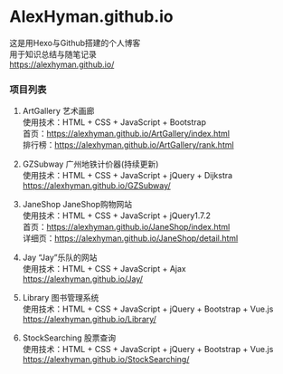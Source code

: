 # AlexHyman.github.io
这是用Hexo与Github搭建的个人博客  
用于知识总结与随笔记录  
https://alexhyman.github.io/

### 项目列表
1. ArtGallery  艺术画廊  
使用技术：HTML + CSS + JavaScript + Bootstrap  
首页：https://alexhyman.github.io/ArtGallery/index.html  
排行榜：https://alexhyman.github.io/ArtGallery/rank.html  

2. GZSubway  广州地铁计价器(持续更新)  
使用技术：HTML + CSS + JavaScript + jQuery + Dijkstra  
https://alexhyman.github.io/GZSubway/  

3. JaneShop  JaneShop购物网站  
使用技术：HTML + CSS + JavaScript + jQuery1.7.2  
首页：https://alexhyman.github.io/JaneShop/index.html  
详细页：https://alexhyman.github.io/JaneShop/detail.html  

4. Jay  “Jay”乐队的网站  
使用技术：HTML + CSS + JavaScript + Ajax  
https://alexhyman.github.io/Jay/  

5. Library  图书管理系统  
使用技术：HTML + CSS + JavaScript + jQuery + Bootstrap + Vue.js  
https://alexhyman.github.io/Library/  

6. StockSearching  股票查询  
使用技术：HTML + CSS + JavaScript + jQuery + Bootstrap + Vue.js  
https://alexhyman.github.io/StockSearching/  
